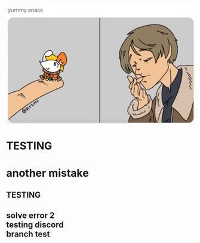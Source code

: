 <p align="center">
    <img src="./new.png" alt="img">
</p>
<h1>TESTING<h1>
another mistake
<h2>TESTING<h2>
solve error 2<br>
testing discord<br>
branch test
